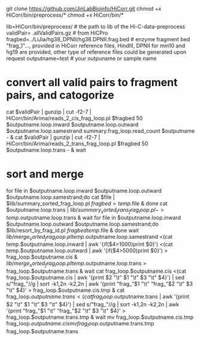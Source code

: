 git clone https://github.com/JinLabBioinfo/HiCorr.git
chmod +x HiCorr/bin/preprocess/*
chmod +x HiCorr/bin/*

lib=HiCorr/bin/preprocess/ # the path to lib of the Hi-C-data-preprocess 
validPair= .allValidPairs.gz # from HiCPro
fragbed=../LiJia/hg38_DPNII/hg38.DPNII.frag.bed # enzyme fragment bed "frag_1"..., provided in HiCorr reference files, HindIII, DPNII for mm10 and hg19 are provided, other type of reference files could be generated upon request
outputname=test # your outpuname or sample name

# convert all valid pairs to fragment pairs, and catogorize
cat $validPair | gunzip | cut -f2-7 | HiCorr/bin/Arima/reads_2_cis_frag_loop.pl $fragbed 50 $outputname.loop.inward $outputname.loop.outward $outputname.loop.samestrand summary.frag_loop.read_count $outputname - &
cat $validPair | gunzip | cut -f2-7 | HiCorr/bin/Arima/reads_2_trans_frag_loop.pl $fragbed 50 $outputname.loop.trans - &
wait 
# sort and merge
for file in $outputname.loop.inward $outputname.loop.outward $outputname.loop.samestrand;do
        cat $file | $lib/summary_sorted_frag_loop.pl $fragbed > temp.$file &
done
cat $outputname.loop.trans | $lib/summary_sorted_trans_frag_loop.pl - > temp.$outputname.loop.trans &
wait
for file in $outputname.loop.inward $outputname.loop.outward $outputname.loop.samestrand;do
        $lib/resort_by_frag_id.pl $fragbed temp.$file &
done
wait
$lib/merge_sorted_frag_loop.pl temp.$outputname.loop.samestrand <(cat temp.$outputname.loop.inward | awk '{if($4>1000)print $0}') <(cat temp.$outputname.loop.outward | awk '{if($4>5000)print $0}') > frag_loop.$outputname.cis &
$lib/merge_sorted_frag_loop.pl temp.$outputname.loop.trans > frag_loop.$outputname.trans &
wait
cat frag_loop.$outputname.cis <(cat frag_loop.$outputname.cis | awk '{print $2 "\t" $1 "\t" $3 "\t" $4}') | sed s/"frag_"//g | sort -k1,2n -k2,2n | awk '{print "frag_"$1 "\t" "frag_"$2 "\t" $3 "\t" $4}' > frag_loop.$outputname.cis.tmp &
cat frag_loop.$outputname.trans <(cat frag_loop.$outputname.trans | awk '{print $2 "\t" $1 "\t" $3 "\t" $4}') | sed s/"frag_"//g | sort -k1,2n -k2,2n | awk '{print "frag_"$1 "\t" "frag_"$2 "\t" $3 "\t" $4}' > frag_loop.$outputname.trans.tmp &
wait
mv frag_loop.$outputname.cis.tmp frag_loop.$outputname.cis
mv frag_loop.$outputname.trans.tmp frag_loop.$outputname.trans
